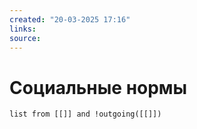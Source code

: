 ```yaml
---
created: "20-03-2025 17:16"
links: 
source:
---
```

# Социальные нормы

```dataview 
list from [[]] and !outgoing([[]])
```
